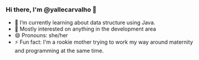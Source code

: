 ### Hi there, I'm @yallecarvalho 👋


- 🌱 I’m currently learning about data structure using Java.
- 👀 Mostly interested on anything in the development area
- 😄 Pronouns: she/her
- ⚡ Fun fact: I'm a rookie mother trying to work my way around maternity and programming at the same time. 

